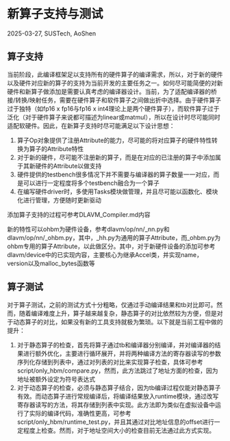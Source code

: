 # 新算子支持与测试

2025-03-27, SUSTech, AoShen

## 算子支持

当前阶段，此编译框架足以支持所有的硬件算子的编译需求，所以，对于新的硬件以及硬件对应新的算子的支持为当前开发的主要任务之一。如何尽可能简便的对新硬件和新算子做添加是需要认真考虑的编译器设计。当前，为了适配编译器的桥接/转换/映射任务，需要在硬件算子和软件算子之间做出折中选择。由于硬件算子过于独特（如fp16 x fp16与fp16 x int4理论上是两个硬件算子），而软件算子过于泛化（对于硬件算子来说都可描述为linear或matmul），所以在设计时尽可能同时适配软硬件。因此，在新算子支持时尽可能满足以下设计思想：

1. 算子Op对象提供了注册Attribute的能力，尽可能的将对应算子的硬件特性转换为算子的Attribute特性
2. 对于新的硬件，尽可能不注册新的算子，而是在对应的已注册的算子中添加属于其新硬件的Attribute以做支持
3. 硬件提供的testbench很多情况下并不需要与编译器的算子数量一一对应，而是可以进行一定程度将多个testbench融合为一个算子
4. 在编写硬件driver时，多使用Tasks模块做管理，并且尽可能以函数化、模块化进行管理，方便随时更新驱动

添加算子支持的过程可参考DLAVM_Compiler.md内容

新的特性可以ohbm为硬件设备，参考dlavm/op/nn/_nn.py和dlavm/op/nn/_ohbm.py，其中，_hh.py为通用的算子Attribute，而_ohbm.py为ohbm专用的算子Attribute，以此做区分。其中，对于新硬件设备的添加可参考dlavm/device中的已实现内容，主要核心为继承Accel类，并实现name，version以及malloc_bytes函数等

## 算子测试

对于算子测试，之前的测试方式十分粗略，仅通过手动编译结果和tb对比即可。然而，随着编译难度上升，算子越来越复杂，静态算子的对比依然较为方便，但是对于动态算子的对比，如果没有新的工具支持就极为繁琐。以下就是当前工程中做的提升：

1. 对于静态算子的检查，首先将算子通过tb和编译器分别编译，并对编译器的结果进行额外优化，主要进行循环展开，并将两种编译方法的寄存器读写的参数序列化存储到列表中，通过对列表的对比来实现算子检查，具体可参考script/only_hbm/compare.py，然而，此方法跳过了地址方面的检查，因为地址被额外设定为符号表达式
2. 对于动态算子的检查，必须与静态算子结合，因为tb编译过程仅能对静态算子有效。而动态算子进行常规编译后，将编译结果放入runtime模块，通过改写寄存器读写的方法，将其存储到列表中实现。此方法即为类似在虚拟设备中运行了实际的编译代码，准确性更高，可参考script/only_hbm/runtime_test.py，并且其通过对比地址信息的offset进行一定程度上检查。然而，对于地址空间大小的检查目前无法通过此方式实现。